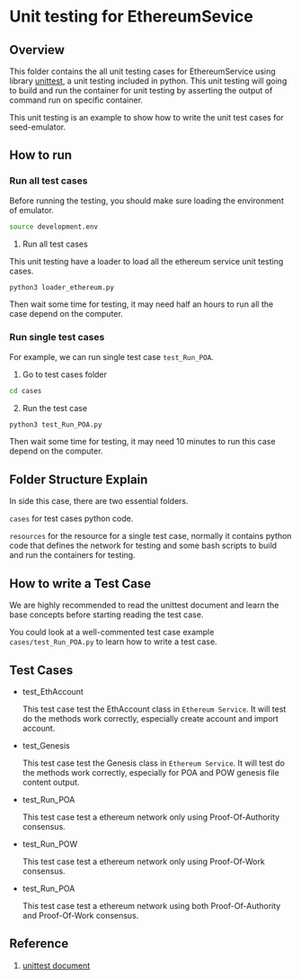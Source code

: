 # Unit testing for EthereumSevice

## Overview

This folder contains the all unit testing cases for EthereumService using library [unittest](https://docs.python.org/3/library/unittest.html), a unit testing included in python. This unit testing will going to build and run the container for unit testing by asserting the output of command run on specific container.

This unit testing is an example to show how to write the unit test cases for seed-emulator.

## How to run

### Run all test cases

Before running the testing, you should make sure loading the environment of emulator.

```sh
source development.env
```

1. Run all test cases

This unit testing have a loader to load all the ethereum service unit testing cases.

```sh
python3 loader_ethereum.py
```

Then wait some time for testing, it may need half an hours to run all the case depend on the computer.

### Run single test cases

For example, we can run single test case `test_Run_POA`. 

1. Go to test cases folder

```sh
cd cases
```

2. Run the test case

```sh
python3 test_Run_POA.py
```

Then wait some time for testing, it may need 10 minutes to run this case depend on the computer.

## Folder Structure Explain

In side this case, there are two essential folders. 

`cases` for test cases python code.

`resources` for the resource for a single test case, normally it contains python code that defines the network for testing and some bash scripts to build and run the containers for testing. 

## How to write a Test Case

We are highly recommended to read the unittest document and learn the base concepts before starting reading the test case.

You could look at a well-commented test case example `cases/test_Run_POA.py` to learn how to write a test case.

## Test Cases

- test_EthAccount

    This test case test the EthAccount class in `Ethereum Service`. It will test do the methods work correctly, especially create account and import account.

- test_Genesis
    
    This test case test the Genesis class in `Ethereum Service`. It will test do the methods work correctly, especially for POA and POW genesis file content output.

- test_Run_POA

    This test case test a ethereum network only using Proof-Of-Authority consensus.

- test_Run_POW

    This test case test a ethereum network only using Proof-Of-Work consensus.

- test_Run_POA

    This test case test a ethereum network using both Proof-Of-Authority and Proof-Of-Work consensus.  

## Reference

1. [unittest document](https://docs.python.org/3/library/unittest.html)
